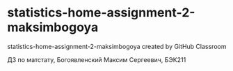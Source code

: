 # statistics-home-assignment-2-maksimbogoya
statistics-home-assignment-2-maksimbogoya created by GitHub Classroom


ДЗ по матстату, Богоявленский Максим Сергеевич, БЭК211
